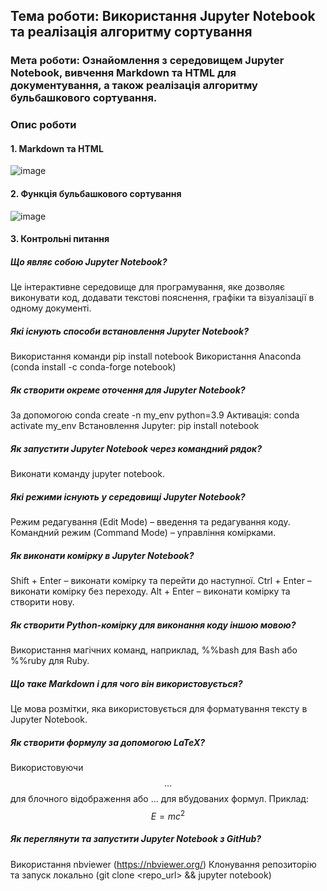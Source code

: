 ## Тема роботи: Використання Jupyter Notebook та реалізація алгоритму сортування

### Мета роботи: Ознайомлення з середовищем Jupyter Notebook, вивчення Markdown та HTML для документування, а також реалізація алгоритму бульбашкового сортування.

### Опис роботи

#### 1. Markdown та HTML 
![image](https://github.com/user-attachments/assets/43622672-3c1a-4ea0-8e62-f4008a3881e1)

#### 2. Функція бульбашкового сортування
![image](https://github.com/user-attachments/assets/37371bac-0434-4da8-b687-f99abbdb5718)

#### 3. Контрольні питання

##### Що являє собою Jupyter Notebook?
Це інтерактивне середовище для програмування, яке дозволяє виконувати код, додавати текстові пояснення, графіки та візуалізації в одному документі.

##### Які існують способи встановлення Jupyter Notebook?
Використання команди pip install notebook
Використання Anaconda (conda install -c conda-forge notebook)

##### Як створити окреме оточення для Jupyter Notebook?
За допомогою conda create -n my_env python=3.9
Активація: conda activate my_env
Встановлення Jupyter: pip install notebook

##### Як запустити Jupyter Notebook через командний рядок?
Виконати команду jupyter notebook.

##### Які режими існують у середовищі Jupyter Notebook?
Режим редагування (Edit Mode) – введення та редагування коду.
Командний режим (Command Mode) – управління комірками.

##### Як виконати комірку в Jupyter Notebook?
Shift + Enter – виконати комірку та перейти до наступної.
Ctrl + Enter – виконати комірку без переходу.
Alt + Enter – виконати комірку та створити нову.

##### Як створити Python-комірку для виконання коду іншою мовою?
Використання магічних команд, наприклад, %%bash для Bash або %%ruby для Ruby.

##### Що таке Markdown і для чого він використовується?
Це мова розмітки, яка використовується для форматування тексту в Jupyter Notebook.

##### Як створити формулу за допомогою LaTeX?
Використовуючи $$...$$ для блочного відображення або $...$ для вбудованих формул.
Приклад: $$E = mc^2$$

##### Як переглянути та запустити Jupyter Notebook з GitHub?
Використання nbviewer (https://nbviewer.org/)
Клонування репозиторію та запуск локально (git clone <repo_url> && jupyter notebook)


